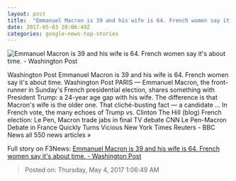 ```yaml
---
layout: post
title:  "Emmanuel Macron is 39 and his wife is 64. French women say it's about time. - Washington Post"
date: 2017-05-03 20:06:49Z
categories: google-news-top-stories
---
```


![Emmanuel Macron is 39 and his wife is 64. French women say it's about time. - Washington Post](https://img.washingtonpost.com/rf/image_1484w/2010-2019/WashingtonPost/2017/05/02/Foreign/Images/France_Election_Brigitte_Macron_07603-500b3.jpg)

Washington Post Emmanuel Macron is 39 and his wife is 64. French women say it's about time. Washington Post PARIS — Emmanuel Macron, the front-runner in Sunday's French presidential election, shares something with President Trump: a 24-year age gap with his wife. The difference is that Macron's wife is the older one. That cliché-busting fact — a candidate ... In French vote, the many echoes of Trump vs. Clinton The Hill (blog) French election: Le Pen, Macron trade jabs in final TV debate CNN Le Pen-Macron Debate in France Quickly Turns Vicious New York Times Reuters - BBC News all 550 news articles »


Full story on F3News: [Emmanuel Macron is 39 and his wife is 64. French women say it's about time. - Washington Post](http://www.f3nws.com/n/RhD2FD)

> Posted on: Thursday, May 4, 2017 1:06:49 AM
